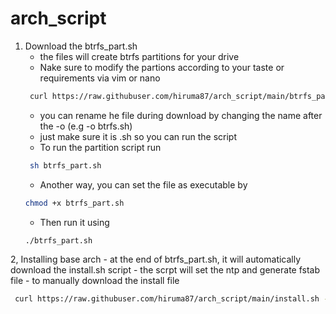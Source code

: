 # arch_script
1. Download the btrfs_part.sh
    - the files will create btrfs partitions for your drive
    - Nake sure to modify the partions according to your taste or requirements via vim or nano
   ```bash
    curl https://raw.githubuser.com/hiruma87/arch_script/main/btrfs_part.sh -o btrfs_part.sh
   ```
    - you can rename he file during download by changing the name after the -o (e.g -o btrfs.sh)
    - just make sure it is .sh so you can run the script
    - To run the partition script run
   ```bash
    sh btrfs_part.sh
   ```
    - Another way, you can set the file as executable by
    ```bash
    chmod +x btrfs_part.sh
    ```
    - Then run it using
    ```bash
    ./btrfs_part.sh
    ```

2, Installing base arch
    - at the end of btrfs_part.sh, it will automatically download the install.sh script
    - the scrpt will set the ntp and generate fstab file
    - to manually download the install file
   ```bash
    curl https://raw.githubuser.com/hiruma87/arch_script/main/install.sh -o install.sh
   ```
